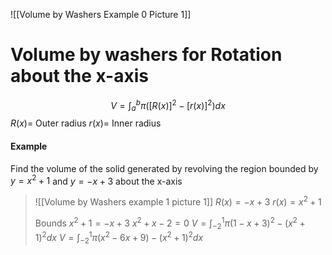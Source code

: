 ![[Volume by Washers Example 0 Picture 1]]
# Volume by washers for Rotation about the x-axis
$$V=\int^b_a\pi([R(x)]^2-[r(x)]^2)dx$$
$R(x)=$ Outer radius
$r(x)=$ Inner radius
#### Example
Find the volume of the solid generated by revolving the region bounded by $y=x^2+1$ and $y=-x+3$ about the x-axis
>![[Volume by Washers example 1 picture 1]]
> $R(x)=-x+3$
> $r(x)=x^2+1$
> 
> Bounds
> $x^2+1=-x+3$
> $x^2+x-2=0$
> $V=\int^1_{-2}\pi(1-x+3)^2-(x^2+1)^2dx$
> $V=\int^1_{-2}\pi(x^2-6x+9)-(x^2+1)^2dx$